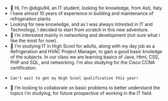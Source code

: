 - 👋 Hi, I’m @digiu94, an IT student, looking for knowledge, from Asti, Italy.
- I have almost 10 years of experience in building and maintenance of refrigeration plants.
- Looking for new knowledge, and as I was always intrested in IT and Technology, I decided to start from scratch in this new adventure.
- 👀 I’m interested mainly in networking and development (not sure what i like the most for now). 
- 🌱 I'm studying IT in High Scool for adults, along with my day job as a Refrigeration and HVAC Project Manager, to gain a good basic knoledge of the subjects. In our         class we are learning basics of Java, Html, CSS, PHP and SQL, and networking. I'm also studying for the Cisco CCNA certification. 
-     Can't wait to get my High Scool qualification this year!
- 💞️ I’m looking to collaborate on basic problems to better understand the topics i'm studying, for future prospective of working in the IT field.


<!---
digiu94/digiu94 is a ✨ special ✨ repository because its `README.md` (this file) appears on your GitHub profile.
You can click the Preview link to take a look at your changes.
--->
